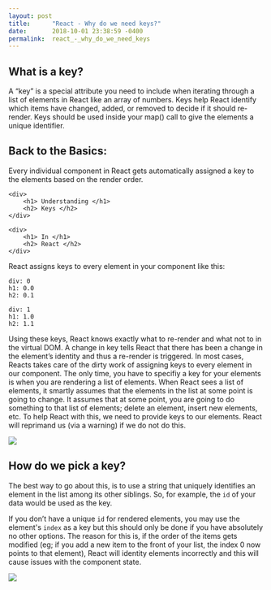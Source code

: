 ```yaml
---
layout: post
title:      "React - Why do we need keys?"
date:       2018-10-01 23:38:59 -0400
permalink:  react_-_why_do_we_need_keys
---
```



## What is a key?

 A “key” is a special attribute you need to include when iterating through a list of elements in React like an array of numbers.  Keys help React identify which items have changed, added, or removed to decide if it should re-render. Keys should be used inside your map() call to give the elements a unique identifier.

## Back to the Basics:
Every individual component in React gets automatically assigned a key to the elements based on the render order. 

```
<div>
    <h1> Understanding </h1>
	<h2> Keys </h2>
</div>

<div>
    <h1> In </h1>
	<h2> React </h2>
</div>

```

React assigns keys to every element in your component like this:

```
div: 0   
h1: 0.0   
h2: 0.1

div: 1   
h1: 1.0   
h2: 1.1
```


Using these keys, React knows exactly what to re-render and what not to in the virtual DOM. A change in key tells React that there has been a change in the element’s identity and thus a re-render is triggered. In most cases, Reacts takes care of the dirty work of assigning keys to every element in our component. The only time, you have to specifiy a key for your elements is when you are rendering a list of elements. When React sees a list of elements, it smartly assumes that the elements in the list at some point is going to change. It assumes that at some point, you are going to do something to that list of elements; delete an element, insert new elements, etc. To help React with this, we need to provide keys to our elements. React will reprimand us (via a warning) if we do not do this. 

![](https://i.imgur.com/7wuzfXTh.png)

## How do we pick a key? 

The best way to go about this, is to use a string that uniquely identifies an element in the list among its other siblings. So, for example, the `id` of your data would be used as the key. 

If you don’t have a unique `id` for rendered elements, you may use the element's `index` as a key but this should only be done if you have absolutely no other options. The reason for this is, if the order of the items gets modified (eg; if you add a new item to the front of your list, the index 0 now points to that element), React will identity elements incorrectly and this will cause issues with the component state.  

![](https://i.imgur.com/wJgzeJth.png)




